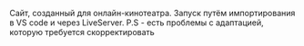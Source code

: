 Сайт, созданный для онлайн-кинотеатра. Запуск путём импортирования в VS code и через LiveServer.
P.S - есть проблемы с адаптацией, которую требуется скорректировать
